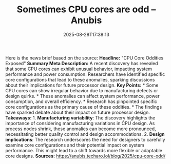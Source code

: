 ﻿---
title: "Sometimes CPU cores are odd – Anubis"
date: "2025-08-28T17:38:13"
category: "Markets"
summary: ""
slug: "sometimes cpu cores are odd  anubis"
source_urls:
  - "https://anubis.techaro.lol/blog/2025/cpu-core-odd/"
seo:
  title: "Sometimes CPU cores are odd – Anubis | Hash n Hedge"
  description: ""
  keywords: ["news", "markets", "brief"]
---
Here is the news brief based on the source:  **Headline:** "CPU Core Oddities Exposed"  **Summary Meta Description:** A recent discovery has revealed that some CPU cores can exhibit unusual behavior, impacting system performance and power consumption. Researchers have identified specific core configurations that lead to these anomalies, sparking discussions about their implications for future processor design.  **Key Points:**  * Some CPU cores can show irregular behavior due to manufacturing defects or design quirks. * These anomalies can affect system performance, power consumption, and overall efficiency. * Research has pinpointed specific core configurations as the primary cause of these oddities. * The findings have sparked debate about their impact on future processor design.  **Takeaways:**  1. **Manufacturing variability**: The discovery highlights the importance of considering manufacturing variations in CPU design. As process nodes shrink, these anomalies can become more pronounced, necessitating better quality control and design accommodations. 2. **Design implications**: The research underscores the need for designers to carefully examine core configurations and their potential impact on system performance. This might lead to a shift towards more flexible or adaptable core designs.  **Sources:** https://anubis.techaro.lol/blog/2025/cpu-core-odd/ 
